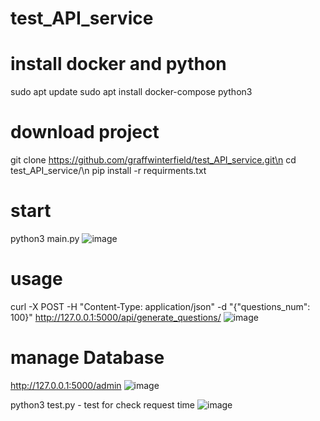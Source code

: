 ﻿# test_API_service

# install docker and python
sudo apt update
sudo apt install docker-compose python3

# download project
git clone https://github.com/graffwinterfield/test_API_service.git\n
cd test_API_service/\n
pip install -r requirments.txt

# start
python3 main.py
![image](https://github.com/graffwinterfield/test_API_service/assets/110451740/293e09a8-d4f1-42bd-85bb-657dca036f91)

# usage
curl -X POST -H "Content-Type: application/json" -d "{\"questions_num\": 100}" http://127.0.0.1:5000/api/generate_questions/
![image](https://github.com/graffwinterfield/test_API_service/assets/110451740/563bcfc3-7a04-4504-9b2c-258f90133540)

# manage Database
http://127.0.0.1:5000/admin
![image](https://github.com/graffwinterfield/test_API_service/assets/110451740/1df3a95a-53ff-4516-ba44-2b884c099a30)

python3 test.py - test for check request time
![image](https://github.com/graffwinterfield/test_API_service/assets/110451740/43e2c27d-304d-47ea-8cd2-e990038b4bfd)

